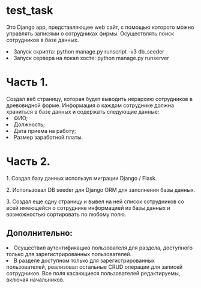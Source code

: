 # test_task

Это Django app, представляющее web сайт, с помощью которого можно управлять записями о сотрудниках фирмы. Осуществлять поиск сотрудников в базе данных.

<li>Запуск скрипта: python manage.py runscript -v3 db_seeder</li>
<li>Запуск сервера на локал хосте: python manage.py runserver</li>

<h1>Часть 1.</h1> 
Создал веб страницу, которая будет выводить иерархию сотрудников в древовидной
форме. Информация о каждом сотруднике должна храниться в базе данных и содержать
следующие данные:
<li>ФИО;</li>
<li>Должность;</li>
<li>Дата приема на работу;</li>
<li>Размер заработной платы.</li>
<h1>Часть 2.</h1>
<p>1. Создал базу данных используя миграции Django / Flask.</p>
<p>2. Использовал DB seeder для Django ORM  для заполнения базы
данных. </p>
<p>3. Создал еще одну страницу и вывел на ней список сотрудников со всей
имеющейся о сотруднике информацией из базы данных и возможностью
сортировать по любому полю.</p>

<h2>Дополнительно:</h2>
<li>Осуществил аутентификацию пользователя для раздела, доступного только для зарегистрированных пользователей.</li>
<li>В разделе доступном только для зарегистрированных пользователей, реализовал остальные CRUD операции для записей сотрудников. Все поля касающиеся пользователей редактируемы, включая начальников.</li>
